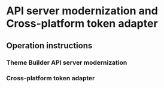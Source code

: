 # API server modernization and Cross-platform token adapter

## Operation instructions

### Theme Builder API server modernization

### Cross-platform token adapter